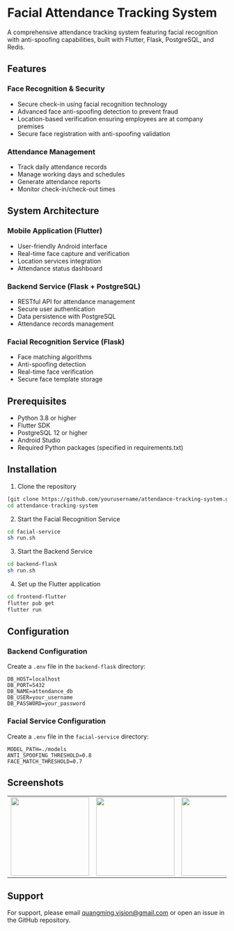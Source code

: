 # Facial Attendance Tracking System

A comprehensive attendance tracking system featuring facial recognition with anti-spoofing capabilities, built with Flutter, Flask, PostgreSQL, and Redis.
## Features

### Face Recognition & Security
- Secure check-in using facial recognition technology
- Advanced face anti-spoofing detection to prevent fraud
- Location-based verification ensuring employees are at company premises
- Secure face registration with anti-spoofing validation

### Attendance Management
- Track daily attendance records
- Manage working days and schedules
- Generate attendance reports
- Monitor check-in/check-out times

## System Architecture

### Mobile Application (Flutter)
- User-friendly Android interface
- Real-time face capture and verification
- Location services integration
- Attendance status dashboard

### Backend Service (Flask + PostgreSQL)
- RESTful API for attendance management
- Secure user authentication
- Data persistence with PostgreSQL
- Attendance records management

### Facial Recognition Service (Flask)
- Face matching algorithms
- Anti-spoofing detection
- Real-time face verification
- Secure face template storage

## Prerequisites

- Python 3.8 or higher
- Flutter SDK
- PostgreSQL 12 or higher
- Android Studio
- Required Python packages (specified in requirements.txt)

## Installation

1. Clone the repository
```bash
[git clone https://github.com/yourusername/attendance-tracking-system.git](https://github.com/zet-rutherford/attendance_tracking.git)
cd attendance-tracking-system
```

2. Start the Facial Recognition Service
```bash
cd facial-service
sh run.sh
```

3. Start the Backend Service
```bash
cd backend-flask
sh run.sh
```

4. Set up the Flutter application
```bash
cd frontend-flutter
flutter pub get
flutter run
```

## Configuration

### Backend Configuration
Create a `.env` file in the `backend-flask` directory:
```env
DB_HOST=localhost
DB_PORT=5432
DB_NAME=attendance_db
DB_USER=your_username
DB_PASSWORD=your_password
```

### Facial Service Configuration
Create a `.env` file in the `facial-service` directory:
```env
MODEL_PATH=./models
ANTI_SPOOFING_THRESHOLD=0.8
FACE_MATCH_THRESHOLD=0.7
```

## Screenshots
<div align="center">
<table>
  <tr>
    <td><img src="https://github.com/user-attachments/assets/01343fd6-ca5d-4c99-b61f-7525ce0ed061" width="180"/></td>
    <td><img src="https://github.com/user-attachments/assets/f8eda4bb-9ca2-4fcb-bea5-206a315501a1" width="180"/></td>
    <td><img src="https://github.com/user-attachments/assets/4dccc398-8ff8-4ed7-b7eb-9d5784b66374" width="180"/></td>
    <td><img src="https://github.com/user-attachments/assets/c788a128-3b9c-4cd4-9fec-645e249b5a69" width="180"/></td>
    <td><img src="https://github.com/user-attachments/assets/e3dceee3-a917-43d6-a509-d48ca63ede06" width="180"/></td>
    <td><img src="https://github.com/user-attachments/assets/a8e85230-ca93-4e20-af7b-c934272eb714" width="180"/></td>
  </tr>
</table>
</div>

## Support

For support, please email quangming.vision@gmail.com or open an issue in the GitHub repository.
